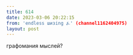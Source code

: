 ```yaml
---
title: 614
date: 2023-03-06 20:22:15
from: 'endless шизing ⍼' (channel1162404975)
layout: post
---
```


графомания мыслей?
